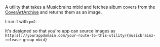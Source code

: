 A utility that takes a Musicbrainz mbid and fetches album covers from the [CoverArtArchive](https://coverartarchive.org) and returns them as an image.

I run it with `pm2`.

It's designed so that you're app can source images as `http[s]://yourappdomain.com/your-route-to-this-utility/{musicbrainz-release-group-mbid}`
